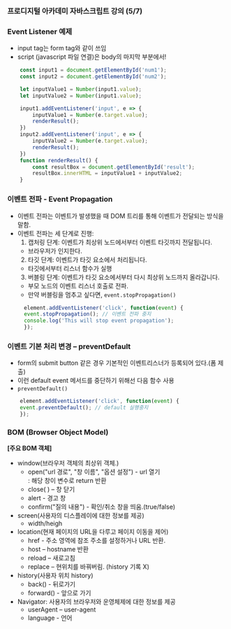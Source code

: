 ### 프로디지털 아카데미 자바스크립트 강의 (5/7)

### Event Listener 예제
- input tag는 form tag와 같이 쓰임
- script (javascript 파일 연결)은 body의 마지막 부분에서!
```jsx
    const input1 = document.getElementById('num1');
    const input2 = document.getElementById('num2');

    let inputValue1 = Number(input1.value);
    let inputValue2 = Number(input1.value);

    input1.addEventListener('input', e => {
        inputValue1 = Number(e.target.value);
        renderResult();
    })
    input2.addEventListener('input', e => {
        inputValue2 = Number(e.target.value);
        renderResult();
    })
    function renderResult() {
        const resultBox = document.getElementById('result');
        resultBox.innerHTML = inputValue1 + inputValue2;
    }
```

### 이벤트 전파 - Event Propagation  
- 이벤트 전파는 이벤트가 발생했을 때 DOM 트리를 통해 이벤트가 전달되는 방식을 말함. 
- 이벤트 전파는 세 단계로 진행:  
  1. 캡처링 단계: 이벤트가 최상위 노드에서부터 이벤트 타깃까지 전달됩니다.  
  - 브라우저가 인지한다.  
  2. 타깃 단계: 이벤트가 타깃 요소에서 처리됩니다.  
  - 타깃에서부터 리스너 함수가 실행  
  3. 버블링 단계: 이벤트가 타깃 요소에서부터 다시 최상위 노드까지 올라갑니다.  
  - 부모 노드의 이벤트 리스너 호출로 전파.  
  - 만약 버블링을 멈추고 싶다면, `event.stopPropagation()`  
  ```jsx
    element.addEventListener('click', function(event) {
    event.stopPropagation(); // 이벤트 전파 중지
    console.log('This will stop event propagation');
    });
  ```

### 이벤트 기본 처리 변경 – preventDefault
- form의 submit button 같은 경우 기본적인 이벤트리스너가 등록되어 있다.(폼 제출)  
- 이런 default event 메서드를 중단하기 위해선 다음 함수 사용  
- `preventDefault()`   
```jsx
    element.addEventListener('click', function(event) {
    event.preventDefault(); // default 실행중지
    });
```

### BOM (Browser Object Model)
**[주요 BOM 객체]**
- window(브라우저 객체의 최상위 객체.)  
  - open("url 경로", "창 이름", "옵션 설정") - url 열기  
  : 해당 창이 변수로 return 반환  
  - close( ) – 창 닫기  
  - alert - 경고 창  
  - confirm("질의 내용") - 확인/취소 창을 띄움.(true/false)  
- screen(사용자의 디스플레이에 대한 정보를 제공)  
  - width/heigh  
- location(현재 페이지의 URL을 다루고 페이지 이동을 제어)  
  - href - 주소 영역에 참조 주소를 설정하거나 URL 반환.  
  - host – hostname 반환  
  - reload – 새로고침  
  - replace – 현위치를 바꿔버림. (history 기록 X)  
- history(사용자 위치 history)  
  - back() - 뒤로가기  
  - forward() - 앞으로 가기  
- Navigator: 사용자의 브라우저와 운영체제에 대한 정보를 제공  
  - userAgent – user-agent  
  - language - 언어  

